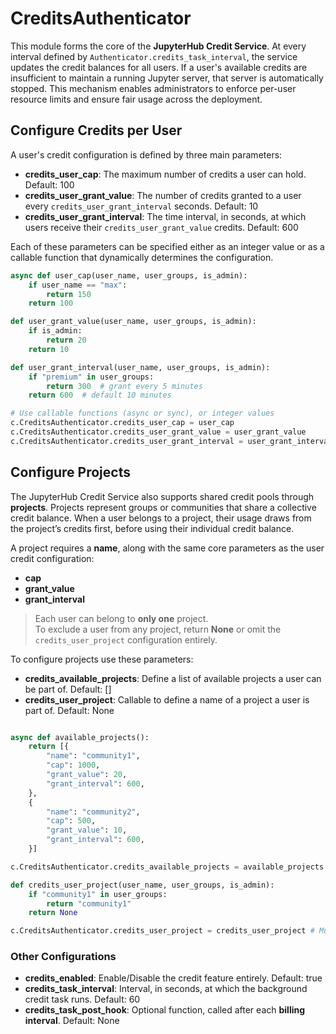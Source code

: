 # CreditsAuthenticator

This module forms the core of the **JupyterHub Credit Service**. At every interval defined by `Authenticator.credits_task_interval`, the service updates the credit balances for all users. If a user's available credits are insufficient to maintain a running Jupyter server, that server is automatically stopped. This mechanism enables administrators to enforce per-user resource limits and ensure fair usage across the deployment.  

## Configure Credits per User

A user's credit configuration is defined by three main parameters:

- **credits_user_cap**: The maximum number of credits a user can hold. Default: 100
- **credits_user_grant_value**: The number of credits granted to a user every `credits_user_grant_interval` seconds. Default: 10
- **credits_user_grant_interval**: The time interval, in seconds, at which users receive their `credits_user_grant_value` credits. Default: 600

Each of these parameters can be specified either as an integer value or as a callable function that dynamically determines the configuration.

```python
async def user_cap(user_name, user_groups, is_admin):
    if user_name == "max":
        return 150
    return 100

def user_grant_value(user_name, user_groups, is_admin):
    if is_admin:
        return 20
    return 10

def user_grant_interval(user_name, user_groups, is_admin):
    if "premium" in user_groups:
        return 300  # grant every 5 minutes
    return 600  # default 10 minutes

# Use callable functions (async or sync), or integer values
c.CreditsAuthenticator.credits_user_cap = user_cap
c.CreditsAuthenticator.credits_user_grant_value = user_grant_value
c.CreditsAuthenticator.credits_user_grant_interval = user_grant_interval
```

## Configure Projects

The JupyterHub Credit Service also supports shared credit pools through **projects**. Projects represent groups or communities that share a collective credit balance. When a user belongs to a project, their usage draws from the project’s credits first, before using their individual credit balance.

A project requires a **name**, along with the same core parameters as the user credit configuration:  
- **cap**  
- **grant_value**  
- **grant_interval**

> Each user can belong to **only one** project.  
> To exclude a user from any project, return **None** or omit the `credits_user_project` configuration entirely.

To configure projects use these parameters:
- **credits_available_projects**: Define a list of available projects a user can be part of. Default: []
- **credits_user_project**: Callable to define a name of a project a user is part of. Default: None

```python

async def available_projects():
    return [{
        "name": "community1",
        "cap": 1000,
        "grant_value": 20,
        "grant_interval": 600,
    },
    {
        "name": "community2",
        "cap": 500,
        "grant_value": 10,
        "grant_interval": 600,
    }]

c.CreditsAuthenticator.credits_available_projects = available_projects # List of dicts or a (async) callable

def credits_user_project(user_name, user_groups, is_admin):
    if "community1" in user_groups:
        return "community1"
    return None

c.CreditsAuthenticator.credits_user_project = credits_user_project # Must be a callable

```

### Other Configurations

 - **credits_enabled**: Enable/Disable the credit feature entirely. Default: true
 - **credits_task_interval**: Interval, in seconds, at which the background credit task runs. Default: 60
 - **credits_task_post_hook**: Optional function, called after each **billing interval**. Default: None
